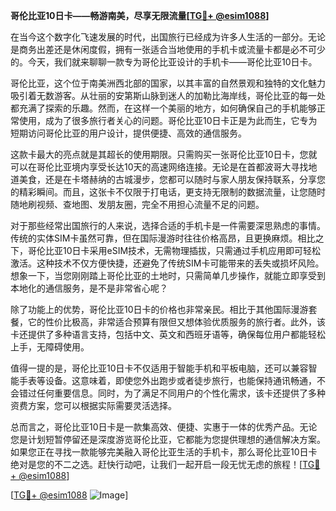 **哥伦比亚10日卡——畅游南美，尽享无限流量[[TG💪+ @esim1088](https://t.me/s/esim1088)]**

在当今这个数字化飞速发展的时代，出国旅行已经成为许多人生活的一部分。无论是商务出差还是休闲度假，拥有一张适合当地使用的手机卡或流量卡都是必不可少的。今天，我们就来聊聊一款专为哥伦比亚设计的手机卡——哥伦比亚10日卡。

哥伦比亚，这个位于南美洲西北部的国家，以其丰富的自然景观和独特的文化魅力吸引着无数游客。从壮丽的安第斯山脉到迷人的加勒比海岸线，哥伦比亚的每一处都充满了探索的乐趣。然而，在这样一个美丽的地方，如何确保自己的手机能够正常使用，成为了很多旅行者关心的问题。哥伦比亚10日卡正是为此而生，它专为短期访问哥伦比亚的用户设计，提供便捷、高效的通信服务。

这款卡最大的亮点就是其超长的使用期限。只需购买一张哥伦比亚10日卡，您就可以在哥伦比亚境内享受长达10天的高速网络连接。无论是在首都波哥大寻找地道美食，还是在卡塔赫纳的古城漫步，您都可以随时与家人朋友保持联系，分享您的精彩瞬间。而且，这张卡不仅限于打电话，更支持无限制的数据流量，让您随时随地刷视频、查地图、发朋友圈，完全不用担心流量不足的问题。

对于那些经常出国旅行的人来说，选择合适的手机卡是一件需要深思熟虑的事情。传统的实体SIM卡虽然可靠，但在国际漫游时往往价格高昂，且更换麻烦。相比之下，哥伦比亚10日卡采用eSIM技术，无需物理插拔，只需通过手机应用即可轻松激活。这种技术不仅方便快捷，还避免了传统SIM卡可能带来的丢失或损坏风险。想象一下，当您刚刚踏上哥伦比亚的土地时，只需简单几步操作，就能立即享受到本地化的通信服务，是不是非常省心呢？

除了功能上的优势，哥伦比亚10日卡的价格也非常亲民。相比于其他国际漫游套餐，它的性价比极高，非常适合预算有限但又想体验优质服务的旅行者。此外，该卡还提供了多种语言支持，包括中文、英文和西班牙语等，确保每位用户都能轻松上手，无障碍使用。

值得一提的是，哥伦比亚10日卡不仅适用于智能手机和平板电脑，还可以兼容智能手表等设备。这意味着，即使您外出跑步或者徒步旅行，也能保持通讯畅通，不会错过任何重要信息。同时，为了满足不同用户的个性化需求，该卡还提供了多种资费方案，您可以根据实际需要灵活选择。

总而言之，哥伦比亚10日卡是一款集高效、便捷、实惠于一体的优秀产品。无论您是计划短暂停留还是深度游览哥伦比亚，它都能为您提供理想的通信解决方案。如果您正在寻找一款能够完美融入哥伦比亚生活的手机卡，那么哥伦比亚10日卡绝对是您的不二之选。赶快行动吧，让我们一起开启一段无忧无虑的旅程！[[TG💪+ @esim1088](https://t.me/s/esim1088)]

[[TG💪+ @esim1088](https://t.me/s/esim1088) ![Image](https://i.postimg.cc/4NQfJmqS/Snipaste-2025-05-13-00-14-12.png)]